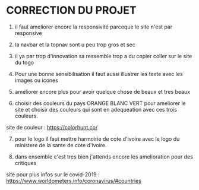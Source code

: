 # CORRECTION DU PROJET

1. il faut ameliorer encore la responsivité parceque le site n'est par responsive

2. la navbar et la topnav sont u peu trop gros et sec 

3. il ya par trop d'innovation sa ressemble trop a du copier coller sur le site du togo

4. Pour une bonne sensibilisation il faut aussi illustrer les texte avec les images ou icones

5. ameliorer encore plus pour avoir quelque chose de beaux et tres beaux

6. choisir des couleurs du pays ORANGE BLANC VERT pour ameliorer le site et choisir des couleurs qui sont en adequeation avec ces trois couleurs.

site de couleur : https://colorhunt.co/

7. pour le logo il faut mettre harmoirie de cote d'ivoire avec le logo du ministere de la sante de cote d'ivoire.

8. dans ensemble c'est tres bien j'attends encore les amelioration pour des critiques

site pour plus infos sur le covid-2019 : https://www.worldometers.info/coronavirus/#countries
